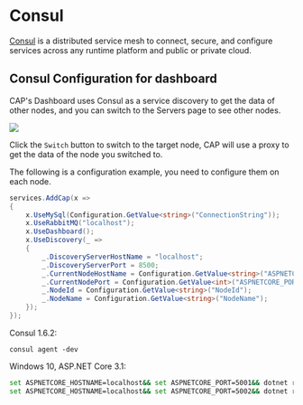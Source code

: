# Consul

[Consul](https://www.consul.io/) is a distributed service mesh to connect, secure, and configure services across any runtime platform and public or private cloud.

## Consul Configuration for dashboard

CAP's Dashboard uses Consul as a service discovery to get the data of other nodes, and you can switch to the Servers page to see other nodes.

![](https://camo.githubusercontent.com/54c00c6ae65ce1d7b9109ed8cbcdca703a050c47/687474703a2f2f696d61676573323031372e636e626c6f67732e636f6d2f626c6f672f3235303431372f3230313731302f3235303431372d32303137313030343232313030313838302d313136323931383336322e706e67)

Click the `Switch` button to switch to the target node, CAP will use a proxy to get the data of the node you switched to.

The following is a configuration example, you need to configure them on each node.

```C#
services.AddCap(x =>
{
    x.UseMySql(Configuration.GetValue<string>("ConnectionString"));
    x.UseRabbitMQ("localhost");
    x.UseDashboard();
    x.UseDiscovery(_ =>
    {
        _.DiscoveryServerHostName = "localhost";
        _.DiscoveryServerPort = 8500;
        _.CurrentNodeHostName = Configuration.GetValue<string>("ASPNETCORE_HOSTNAME");
        _.CurrentNodePort = Configuration.GetValue<int>("ASPNETCORE_PORT");
        _.NodeId = Configuration.GetValue<string>("NodeId");
        _.NodeName = Configuration.GetValue<string>("NodeName");
    });
});
```

Consul 1.6.2:

```
consul agent -dev
```

Windows 10, ASP.NET Core 3.1:

```sh
set ASPNETCORE_HOSTNAME=localhost&& set ASPNETCORE_PORT=5001&& dotnet run --urls=http://localhost:5001 NodeId=1 NodeName=CAP-1 ConnectionString="Server=localhost;Database=aaa;UserId=xxx;Password=xxx;"
set ASPNETCORE_HOSTNAME=localhost&& set ASPNETCORE_PORT=5002&& dotnet run --urls=http://localhost:5002 NodeId=2 NodeName=CAP-2 ConnectionString="Server=localhost;Database=bbb;UserId=xxx;Password=xxx;"
```
